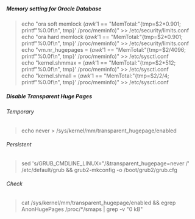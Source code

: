##### Memory setting for Oracle Database
> echo "ora soft memlock $(awk '$1 == "MemTotal:"{tmp=$2\*0.901; printf"%0.0f\n", tmp}' /proc/meminfo)" >> /etc/security/limits.conf  
> echo "ora hard memlock $(awk '$1 == "MemTotal:"{tmp=$2\*0.901; printf"%0.0f\n", tmp}' /proc/meminfo)" >> /etc/security/limits.conf  
> echo "vm.nr_hugepages = $(awk '$1 == "MemTotal:"{tmp=$2/4096; printf"%0.0f\n", tmp}' /proc/meminfo)" >> /etc/sysctl.conf  
> echo "kernel.shmmax = $(awk '$1 == "MemTotal:"{tmp=$2\*512; printf"%0.0f\n", tmp}' /proc/meminfo)" >> /etc/sysctl.conf  
> echo "kernel.shmall = $(awk '$1 == "MemTotal:"{tmp=$2/2/4; printf"%0.0f\n", tmp}' /proc/meminfo)" >> /etc/sysctl.conf  

##### Disable Transparent Huge Pages
###### Temporary
> echo never > /sys/kernel/mm/transparent_hugepage/enabled
###### Persistent
> sed 's/GRUB_CMDLINE_LINUX=\"/&transparent_hugepage=never /' /etc/default/grub && grub2-mkconfig -o /boot/grub2/grub.cfg
###### Check
> cat /sys/kernel/mm/transparent_hugepage/enabled && egrep AnonHugePages /proc/*/smaps | grep -v "0 kB"
